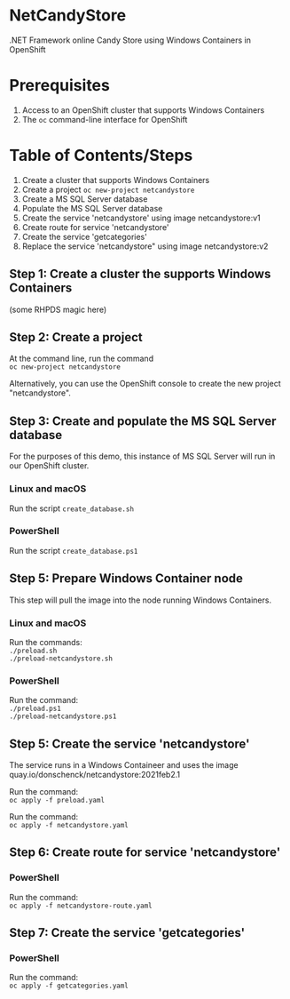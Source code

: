 # NetCandyStore
.NET Framework online Candy Store using Windows Containers in OpenShift

# Prerequisites
1. Access to an OpenShift cluster that supports Windows Containers
1. The `oc` command-line interface for OpenShift

# Table of Contents/Steps
1. Create a cluster that supports Windows Containers
1. Create a project `oc new-project netcandystore`
1. Create a MS SQL Server database
1. Populate the MS SQL Server database
1. Create the service 'netcandystore' using image netcandystore:v1
1. Create route for service 'netcandystore'
1. Create the service 'getcategories'
1. Replace the service 'netcandystore" using image netcandystore:v2

## Step 1: Create a cluster the supports Windows Containers
(some RHPDS magic here)

## Step 2: Create a project
At the command line, run the command  
`oc new-project netcandystore`

Alternatively, you can use the OpenShift console to create the new project "netcandystore".

## Step 3: Create and populate the MS SQL Server database
For the purposes of this demo, this instance of MS SQL Server will run in our OpenShift cluster.

### Linux and macOS
Run the script `create_database.sh`  

### PowerShell
Run the script `create_database.ps1`

## Step 5: Prepare Windows Container node
This step will pull the image into the node running Windows Containers.

### Linux and macOS  
Run the commands:  
`./preload.sh`  
`./preload-netcandystore.sh`

### PowerShell  

Run the command:  
`./preload.ps1`  
`./preload-netcandystore.ps1`

## Step 5: Create the service 'netcandystore'
The service runs in a Windows Containeer and uses the image quay.io/donschenck/netcandystore:2021feb2.1

Run the command:  
`oc apply -f preload.yaml`  

Run the command:  
`oc apply -f netcandystore.yaml`

## Step 6: Create route for service 'netcandystore'

### PowerShell
Run the command:  
`oc apply -f netcandystore-route.yaml`  

## Step 7: Create the service 'getcategories'
### PowerShell  
Run the command:  
`oc apply -f getcategories.yaml`


